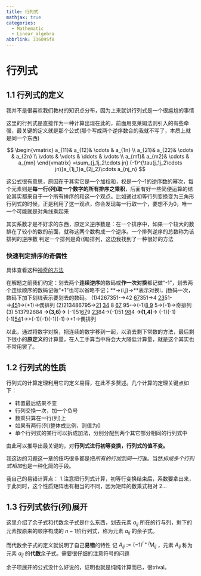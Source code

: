 ```yaml
---
title: 行列式
mathjax: true
categories:
  - Mathematic
  - Linear_algebra
abbrlink: 336095f8
---
```


# 行列式
## 1.1 行列式的定义
我并不是很喜欢我们教材的知识点分布，因为上来就讲行列式是一个很尴尬的事情
<!--more-->

这里的行列式是直接作为一种计算出现在此的，前面用克莱姆法则引入的有些牵强，最关键的定义就是那个公式(那个写成两个逆序数合的我就不写了，本质上就是同一个东西)

$$
\begin{vmatrix}  
  a_{11}& a_{12}& \cdots  & a_{1n} \\  
  a_{21}& a_{22}& \cdots  & a_{2n} \\  
  \vdots & \vdots & \ddots & \vdots \\  
  a_{m1}& a_{m2}& \cdots  & a_{mn}  
\end{vmatrix}  
=\sum_{j_1j_2\cdots jn} (-1)^{\tau(j_1j_2\cdots jn)}a_{1j_1}a_{2j_2}\cdots a_{nj_n}
$$

这公式很有意思，原因在于其实它是一个加权和，权是一个-1的逆序数的幂次，每个元素则是**每一行(列)取一个数字的所有排序之乘积**，后面有好一些简便运算的结论其实都来自于一个所有排序的和这一个观点。比如通过初等行列变换变为三角形行列式的时候，正是利用了这一观点，你会发现每一行取一个，要想不为0，唯一一个可能就是对角线乘起来

其实系数才是不好求的东西，原定义逆序数是：在一个排序中，如果一个较大的数排在了较小的数的前面，就称这两个数构成一个逆序。一个排列逆序的总数称为该排列的逆序数
判定一个排列是奇(偶)排列，这边我找到了一种很好的方法

### 快速判定排序的奇偶性
具体查看这种[神奇的方法](https://max.book118.com/html/2017/0606/111985347.shtm)

在解题之前我们约定：划去两个**连续逆序**的数码或**作一次对换**都记做“-1”，划去两个连续顺序的数码记做“+1”也可以省略不记；**→(i,j)→**表示对换i，j数码一次，数码下加下划线表示要划去的数码。
(1)4267351-→42 <u>67</u>351→4 <u>23</u>51-→<u>45</u>1→(+1)→偶排列
(2)213486795→<u>21</u> <u>34</u> 8 <u>67</u> 95-→(-1)<u>8 9</u> 5→(-1)→奇排列
(3) 513792684 **→(3,6)→** (-1)51<u>67</u>9 <u>23</u>84→(-1)51 <u>98</u>4 **→(1,4)→** (-1)(-1)(-1)<u>54</u>1→>(-1)(-1)(-1)(-1)→+1→偶排列

以此，通过将数字对换，把连续的数字移到一起，以消去剩下常数的方法，最后剩下很小的**原定义**的计算量，在人工手算当中将会大大降低计算量，就是这个其实也不常用罢了。

## 1.2 行列式的性质
行列式的计算定理利用它的定义易得，在此不多赘述。几个计算的定理关键点如下：
- 转置最后结果不变
- 行列交换一次，加一个负号
- 数乘只算在一行(列)上
- 如果有两行(列)整体成比例，则值为0
- 单个行列式的某行可以拆成加法，分别分配到两个其它部分相同的行列式中

由此可以推导出最关键的，对**行列式进行初等变换，行列式的值不变。**

我这边的习题这一章的技巧很多都是把*所有的行加到同一行*诶。当然*拆成多个行列式相加*也是一种化简的手段。

我自己的易错计算点：
1.注意把行列式计算，初等行变换结束后，系数要拿出来，于此同时，这个性质矩阵也有相当的不同，因为矩阵的数乘式相对
2...

## 1.3 行列式依行(列)展开
这里介绍了余子式和代数余子式是什么东西，划去元素 $a_{ij}$ 所在的行与列，剩下的元素按原来的顺序构成的 $n-1$阶行列式，称为元素 $a_{ij}$ 的余子式。

而代数余子式的定义就说明了自己**易错**的特性
记 $A_{ij}:=(-1)^{i+j}M_{ij}$ ，元素 $A_{ij}$ 称为元素 $a_{ij}$ 的**代数**余子式。需要很仔细的注意符号的问题

余子项展开的公式没什么好说的，证明也就是纯纯计算而已，很trival。